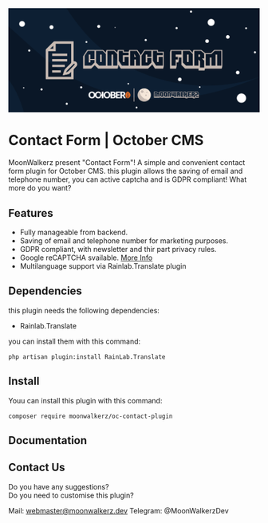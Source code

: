 <p align="center"> <img style="max-width: 100%; margin: 2rem auto; display: block;" src="cover_github.jpg"></p>

# Contact Form | October CMS

MoonWalkerz present "Contact Form"! A simple and convenient contact form  plugin for October CMS.
this plugin allows the saving of email and telephone number, you can active captcha and is GDPR compliant!
What more do you want?

## Features

- Fully manageable from backend.
- Saving of email and telephone number for marketing purposes.
- GDPR compliant, with newsletter and thir part privacy rules.
- Google reCAPTCHA svailable. [More Info](https://www.google.com/recaptcha/about/)
- Multilanguage support via Rainlab.Translate plugin

## Dependencies

this plugin needs the following dependencies:
- Rainlab.Translate

you can install them with this command:
```
php artisan plugin:install RainLab.Translate
```

## Install
Youu can install this plugin with this command:

```
composer require moonwalkerz/oc-contact-plugin
```

## Documentation 

## Contact Us

Do you have any suggestions?\
Do you need to customise this plugin?

Mail: webmaster@moonwalkerz.dev
Telegram: @MoonWalkerzDev
